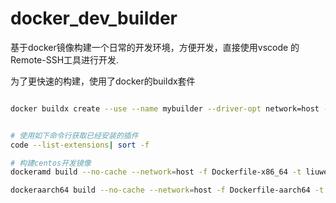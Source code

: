 # docker_dev_builder
基于docker镜像构建一个日常的开发环境，方便开发，直接使用vscode 的Remote-SSH工具进行开发.

为了更快速的构建，使用了docker的buildx套件


```bash

docker buildx create --use --name mybuilder --driver-opt network=host --buildkitd-flags '--allow-insecure-entitlement network.host'


# 使用如下命令行获取已经安装的插件
code --list-extensions| sort -f


```



```bash
# 构建centos开发镜像
dockeramd build --no-cache --network=host -f Dockerfile-x86_64 -t liuwenru/centos_dev:$(uname -m) .

dockeraarch64 build --no-cache --network=host -f Dockerfile-aarch64 -t liuwenru/centos_dev:$(uname -m) .

```



